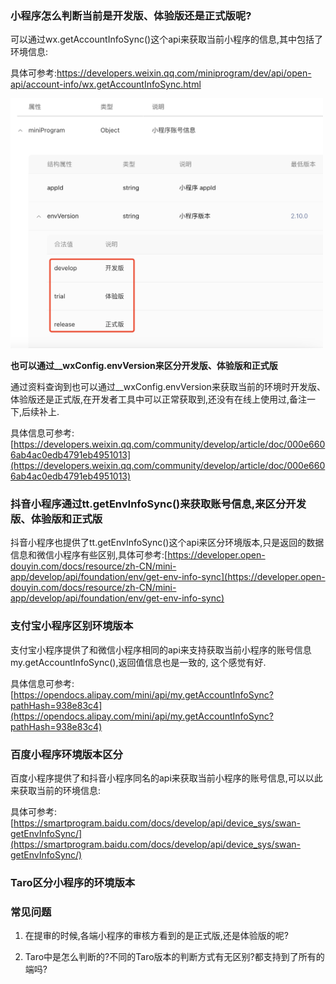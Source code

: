 ### 小程序怎么判断当前是开发版、体验版还是正式版呢?

可以通过wx.getAccountInfoSync()这个api来获取当前小程序的信息,其中包括了环境信息:

具体可参考:https://developers.weixin.qq.com/miniprogram/dev/api/open-api/account-info/wx.getAccountInfoSync.html

<img src="./images/i1.png" width="500" />


**也可以通过__wxConfig.envVersion来区分开发版、体验版和正式版**

通过资料查询到也可以通过__wxConfig.envVersion来获取当前的环境时开发版、体验版还是正式版,在开发者工具中可以正常获取到,还没有在线上使用过,备注一下,后续补上.

具体信息可参考:[https://developers.weixin.qq.com/community/develop/article/doc/000e6606ab4ac0edb4791eb4951013](https://developers.weixin.qq.com/community/develop/article/doc/000e6606ab4ac0edb4791eb4951013)

### 抖音小程序通过tt.getEnvInfoSync()来获取账号信息,来区分开发版、体验版和正式版

抖音小程序也提供了tt.getEnvInfoSync()这个api来区分环境版本,只是返回的数据信息和微信小程序有些区别,具体可参考:[https://developer.open-douyin.com/docs/resource/zh-CN/mini-app/develop/api/foundation/env/get-env-info-sync](https://developer.open-douyin.com/docs/resource/zh-CN/mini-app/develop/api/foundation/env/get-env-info-sync)

### 支付宝小程序区别环境版本

支付宝小程序提供了和微信小程序相同的api来支持获取当前小程序的账号信息my.getAccountInfoSync(),返回值信息也是一致的, 这个感觉有好.

具体信息可参考:[https://opendocs.alipay.com/mini/api/my.getAccountInfoSync?pathHash=938e83c4](https://opendocs.alipay.com/mini/api/my.getAccountInfoSync?pathHash=938e83c4)

### 百度小程序环境版本区分

百度小程序提供了和抖音小程序同名的api来获取当前小程序的账号信息,可以以此来获取当前的环境信息:

具体可参考:[https://smartprogram.baidu.com/docs/develop/api/device_sys/swan-getEnvInfoSync/](https://smartprogram.baidu.com/docs/develop/api/device_sys/swan-getEnvInfoSync/)

### Taro区分小程序的环境版本


### 常见问题

1. 在提审的时候,各端小程序的审核方看到的是正式版,还是体验版的呢?

2. Taro中是怎么判断的?不同的Taro版本的判断方式有无区别?都支持到了所有的端吗?